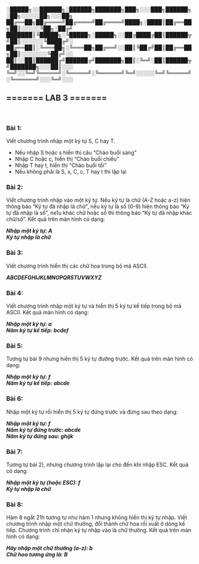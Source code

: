 
░█████╗░░██████╗░██████╗███████╗███╗░░░███╗██████╗░██╗░░░░░██╗░░░██╗
██╔══██╗██╔════╝██╔════╝██╔════╝████╗░████║██╔══██╗██║░░░░░╚██╗░██╔╝
███████║╚█████╗░╚█████╗░█████╗░░██╔████╔██║██████╦╝██║░░░░░░╚████╔╝░
██╔══██║░╚═══██╗░╚═══██╗██╔══╝░░██║╚██╔╝██║██╔══██╗██║░░░░░░░╚██╔╝░░
██║░░██║██████╔╝██████╔╝███████╗██║░╚═╝░██║██████╦╝███████╗░░░██║░░░
╚═╝░░╚═╝╚═════╝░╚═════╝░╚══════╝╚═╝░░░░░╚═╝╚═════╝░╚══════╝░░░╚═╝░░░

<h2>======= LAB 3 =======</h2> <BR>
<h3>Bài 1:</h3>
<p>Viết chương trình nhập một ký tự S, C hay T.</p>
<ul>
  <li>Nếu nhập S hoặc s hiển thị câu “Chào buổi sáng”</li>
  <li>Nhập C hoặc c, hiển thị “Chào buổi chiều”</li>
  <li>Nhập T hay t, hiển thị “Chào buổi tối”</li>
  <li>Nếu không phải là S, s, C, c, T hay t thì lặp lại</li>
</ul>  

<h3>Bài 2:</h3>
<p>Viết chương trình nhập vào một ký tự. Nếu ký tự là chữ (A-Z hoặc a-z) hiện
thông báo “Ký tự đã nhập là chữ”, nếu ký tự là số (0-9) hiện thông báo “Ký tự
đã nhập là số”, ne1u khác chữ hoặc số thì thông báo “Ký tự đã nhập khác
chữ/số”. Kết quả trên màn hình có dạng:</p>
<b><i>Nhập một ký tự: A</i></b> <br>
<b><i>Ký tự nhập là chữ</i></b>
  
<h3>Bài 3:</h3>
<p>Viết chương trình hiển thị các chữ hoa trong bộ mã ASCII.</p>
<b><i>ABCDEFGHIJKLMNOPQRSTUVWXYZ</i></b>
  
<h3>Bài 4:</h3>
<p>Viết chương trình nhập một ký tự và hiển thị 5 ký tự kế tiếp trong bộ mã
ASCII. Kết quả màn hình có dạng:</p>
<b><i>Nhập một ký tự: a</i></b><br>
<b><i>Năm ký tự kế tiếp: bcdef</i></b>
  
<h3>Bài 5:</h3>
<p>Tương tự bài 9 nhưng hiển thị 5 ký tự đướng trước. Kết quả trên màn hình
có dạng:</p>
<b><i>Nhập một ký tự: f</i></b><br>
<b><i>Năm ký tự kế tiếp: abcde</i></b>
  
<h3>Bài 6:</h3>
<p>Nhập một ký tự rồi hiển thị 5 ký tự đứng trước và đứng sau theo dạng:</p>
<b><i>Nhập một ký tự: f</i></b><br>
<b><i>Năm ký tự đứng trước: abcde</i></b><br>
<b><i>Năm ký tự đứng sau: ghijk</i></b>

<h3>Bài 7:</h3>
<p>Tương tự bài 2), nhưng chương trình lặp lại cho đến khi nhập ESC. Kết quả
có dạng:</p>
<b><i>Nhập một ký tự (hoặc ESC): f</i></b><br>
<b><i>Ký tự nhập là chữ</i></b><br>

<h3>Bài 8:</h3>
<p>Hàm 8 ngắt 21h tương tự như hàm 1 nhưng không hiển thị ký tự nhập. Viết
chương trình nhập một chữ thường, đổi thành chữ hoa rồi xuất ở dòng kế tiếp.
Chương trình chỉ nhận ký tự nhập vào là chữ thường. Kết quả trên màn hình có
dạng: </p>
<b><i>Hãy nhập một chữ thường (a-z): b</i></b><br>
<b><i>Chữ hoa tương ứng là: B</i></b><br>
